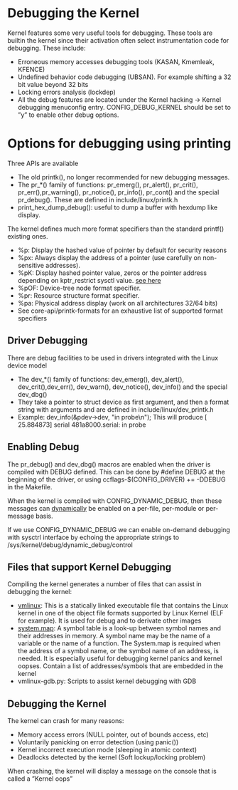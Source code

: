 
# Debugging the Kernel

Kernel features some very useful tools for debugging. These tools are builtin the kernel since their activation often select instrumentation code for debugging. These include:

- Erroneous memory accesses debugging tools (KASAN, Kmemleak, KFENCE)
- Undefined behavior code debugging (UBSAN). For example shifting a 32 bit value beyond 32 bits
- Locking errors analysis (lockdep)
- All the debug features are located under the Kernel hacking -> Kernel debugging menuconfig entry. CONFIG_DEBUG_KERNEL should be set to ”y” to enable other debug options.


# Options for debugging using printing
Three APIs are available
- The old printk(), no longer recommended for new debugging messages.
- The pr_*() family of functions: pr_emerg(), pr_alert(), pr_crit(), pr_err(),pr_warning(), pr_notice(), pr_info(), pr_cont() and the special pr_debug(). These are defined in include/linux/printk.h
- print_hex_dump_debug(): useful to dump a buffer with hexdump like display.

The kernel defines much more format specifiers than the standard printf() existing ones.
-  %p: Display the hashed value of pointer by default for security reasons
- %px: Always display the address of a pointer (use carefully on non-sensitive
addresses).
- %pK: Display hashed pointer value, zeros or the pointer address depending on kptr_restrict sysctl value. [see here](https://sysctl-explorer.net/kernel/kptr_restrict/)
- %pOF: Device-tree node format specifier.
- %pr: Resource structure format specifier.
- %pa: Physical address display (work on all architectures 32/64 bits)
-  See core-api/printk-formats for an exhaustive list of supported format specifiers

## Driver Debugging
There are debug facilities to be used in drivers integrated with the Linux device model

- The dev_*() family of functions: dev_emerg(), dev_alert(), dev_crit(),dev_err(), dev_warn(), dev_notice(), dev_info() and the special dev_dbg()
- They take a pointer to struct device as first argument, and then a format string with arguments and are defined in include/linux/dev_printk.h
- Example: dev_info(&pdev->dev, "in probe\n"); This will produce [ 25.884873] serial 481a8000.serial: in probe


## Enabling Debug

The pr_debug() and dev_dbg() macros are enabled when the driver is compiled with DEBUG defined. This can be done by #define DEBUG at the beginning of the driver, or using ccflags-$(CONFIG_DRIVER) += -DDEBUG in the Makefile.

When the kernel is compiled with CONFIG_DYNAMIC_DEBUG, then these messages can [dynamically](https://www.kernel.org/doc/Documentation/admin-guide/dynamic-debug-howto.rst) be enabled on a per-file, per-module or per-message basis. 

If we use CONFIG_DYNAMIC_DEBUG we can enable on-demand debugging with sysctrl interface by echoing the appropriate strings to /sys/kernel/debug/dynamic_debug/control

## Files that support Kernel Debugging

Compiling the kernel generates a number of files that can assist in debugging the kernel:
- [vmlinux](https://en.wikipedia.org/wiki/Vmlinux): This is a statically linked executable file that contains the Linux kernel in one of the object file formats supported by Linux Kernel (ELF for example). It is used for debug and to derivate other images
- [system.map](https://en.wikipedia.org/wiki/System.map#:~:text=In%20Linux%2C%20the%20System.,the%20name%20of%20a%20function.): A symbol table is a look-up between symbol names and their addresses in memory. A symbol name may be the name of a variable or the name of a function. The System.map is required when the address of a symbol name, or the symbol name of an address, is needed. It is especially useful for debugging kernel panics and kernel oopses. Contain a list of addresses/symbols that are embedded in the kernel
- vmlinux-gdb.py: Scripts to assist kernel debugging with GDB


## Debugging the Kernel

The kernel can crash for many reasons:
- Memory access errors (NULL pointer, out of bounds access, etc)
- Voluntarily panicking on error detection (using panic())
- Kernel incorrect execution mode (sleeping in atomic context)
- Deadlocks detected by the kernel (Soft lockup/locking problem)

When crashing, the kernel will display a message on the console that is called a ”Kernel oops”

